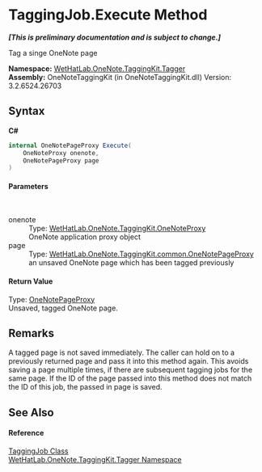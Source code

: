 # TaggingJob.Execute Method 
 _**\[This is preliminary documentation and is subject to change.\]**_

Tag a singe OneNote page

**Namespace:**&nbsp;<a href="bf353949-2ab8-bf1a-9a78-ce64949f480c">WetHatLab.OneNote.TaggingKit.Tagger</a><br />**Assembly:**&nbsp;OneNoteTaggingKit (in OneNoteTaggingKit.dll) Version: 3.2.6524.26703

## Syntax

**C#**<br />
``` C#
internal OneNotePageProxy Execute(
	OneNoteProxy onenote,
	OneNotePageProxy page
)
```


#### Parameters
&nbsp;<dl><dt>onenote</dt><dd>Type: <a href="a46a793f-b110-250f-657a-ecb64aa3bbf7">WetHatLab.OneNote.TaggingKit.OneNoteProxy</a><br />OneNote application proxy object</dd><dt>page</dt><dd>Type: <a href="29ddbe8b-c1cb-4253-2f88-8d4aea757b89">WetHatLab.OneNote.TaggingKit.common.OneNotePageProxy</a><br />an unsaved OneNote page which has been tagged previously</dd></dl>

#### Return Value
Type: <a href="29ddbe8b-c1cb-4253-2f88-8d4aea757b89">OneNotePageProxy</a><br />Unsaved, tagged OneNote page.

## Remarks
A tagged page is not saved immediately. The caller can hold on to a previously returned page and pass it into this method again. This avoids saving a page multiple times, if there are subsequent tagging jobs for the same page. If the ID of the page passed into this method does not match the ID of this job, the passed in page is saved.

## See Also


#### Reference
<a href="447270ca-da51-967b-5344-b56c928c5068">TaggingJob Class</a><br /><a href="bf353949-2ab8-bf1a-9a78-ce64949f480c">WetHatLab.OneNote.TaggingKit.Tagger Namespace</a><br />